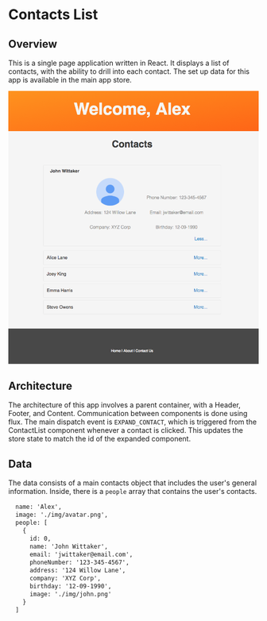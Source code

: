# Contacts List 

## Overview 
This is a single page application written in React. It displays a list of contacts, with the ability to drill into each contact. The set up data for this app is available in the main app store.  

![Overview](/src/redux/data/img/overview.png?raw=true)

## Architecture 
The architecture of this app involves a parent container, with a Header, Footer, and Content. Communication between components is done using flux. The main dispatch event is `EXPAND_CONTACT`, which is triggered from the ContactList component whenever a contact is clicked. This updates the store state to match the id of the expanded component. 

## Data 
The data consists of a main contacts object that includes the user's general information. Inside, there is a `people` array that contains the user's contacts. 

  ```  
    name: 'Alex',
    image: './img/avatar.png',
    people: [
      {
        id: 0,
        name: 'John Wittaker',
        email: 'jwittaker@email.com',
        phoneNumber: '123-345-4567',
        address: '124 Willow Lane',
        company: 'XYZ Corp',
        birthday: '12-09-1990',
        image: './img/john.png'
      }
    ]
 ```
